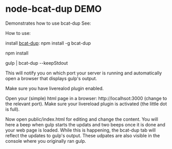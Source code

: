 # node-bcat-dup DEMO
Demonstrates how to use bcat-dup
See:

How to use:

install [bcat-dup](https://www.npmjs.com/package/bcat-dup): npm install -g bcat-dup

npm install

gulp | bcat-dup --keepStdout

This will notify you on which port your server is running and automatically open a browser that displays gulp's output.

Make sure you have liverealod plugin enabled.

Open your (simple) html page in a browser: http://localhsot:3000 (change to the relevant port). Make sure your livereload plugin is activated (the little dot is full).


Now open public/index.html for editing and change the content. You will here a beep when gulp starts the updats and two beeps once it is done and your web page is loaded. While this is happening, the bcat-dup tab will reflect the updates to gulp's output. These udpates are also visible in the console where you originally ran gulp.
